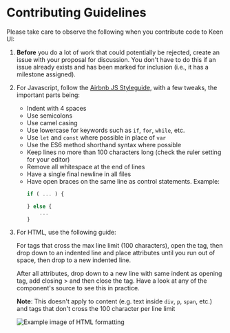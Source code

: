 # Contributing Guidelines

Please take care to observe the following when you contribute code to Keen UI:

1. **Before** you do a lot of work that could potentially be rejected, create an issue with your proposal for discussion. You don't have to do this if an issue already exists and has been marked for inclusion (i.e., it has a milestone assigned).

2. For Javascript, follow the [Airbnb JS Styleguide](https://github.com/airbnb/javascript), with a few tweaks, the important parts being:
    - Indent with 4 spaces
    - Use semicolons
    - Use camel casing
    - Use lowercase for keywords such as `if`, `for`, `while`, etc.
    - Use `let` and `const` where possible in place of `var`
    - Use the ES6 method shorthand syntax where possible
    - Keep lines no more than 100 characters long (check the ruler setting for your editor)
    - Remove all whitespace at the end of lines
    - Have a single final newline in all files
    - Have open braces on the same line as control statements. Example:
        ```js
        if ( ... ) {

        } else {
            ...
        }
        ```

3. For HTML, use the following guide:

    For tags that cross the max line limit (100 characters), open the tag, then drop down to an indented line and place attributes until you run out of space, then drop to a new indented line.

    After all attributes, drop down to a new line with same indent as opening tag, add closing > and then close the tag. Have a look at any of the component's source to see this in practice.

    **Note**: This doesn't apply to content (e.g. text inside `div`, `p`, `span`, etc.) and tags that don't cross the 100 character per line limit

    ![Example image of HTML formatting](https://i.imgur.com/byQbxZn.png)
